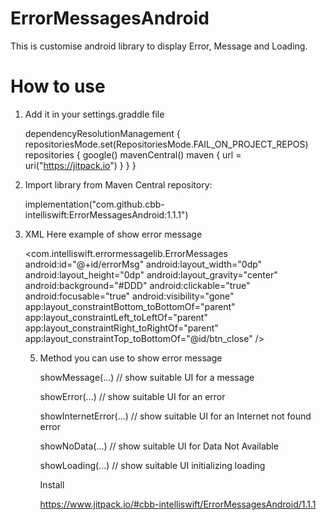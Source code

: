 # ErrorMessagesAndroid
This is customise  android library to display Error, Message and Loading.

# How to use
1. Add it in your settings.graddle file
   
   dependencyResolutionManagement {
    repositoriesMode.set(RepositoriesMode.FAIL_ON_PROJECT_REPOS)
    repositories {
        google()
        mavenCentral()
        maven { url = uri("https://jitpack.io") }
    }
}

3. Import library from Maven Central repository:

   implementation("com.github.cbb-intelliswift:ErrorMessagesAndroid:1.1.1")
   
4. XML
   Here example of show error message

   <com.intelliswift.errormessagelib.ErrorMessages
        android:id="@+id/errorMsg"
        android:layout_width="0dp"
        android:layout_height="0dp"
        android:layout_gravity="center"
        android:background="#DDD"
        android:clickable="true"
        android:focusable="true"
        android:visibility="gone"
        app:layout_constraintBottom_toBottomOf="parent"
        app:layout_constraintLeft_toLeftOf="parent"
        app:layout_constraintRight_toRightOf="parent"
        app:layout_constraintTop_toBottomOf="@id/btn_close" />

   5. Method you can use to show error message

      showMessage(...) // show suitable UI for a message
      
      showError(...) // show suitable UI for an error
      
      showInternetError(...) // show suitable UI for an Internet not found error
      
      showNoData(...) // show suitable UI for Data Not Available
      
      showLoading(...) // show suitable UI initializing loading

      Install
      
      https://www.jitpack.io/#cbb-intelliswift/ErrorMessagesAndroid/1.1.1
   
   

   

